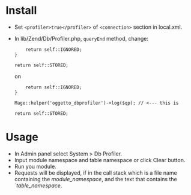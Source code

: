 Install
=========

  - Set `<profiler>true</profiler>` of `<connection>` section in local.xml. 

  - In lib/Zend/Db/Profiler.php, `queryEnd` method, change:
    ```
        return self::IGNORED;
    }

    return self::STORED;
    ```
    on
    ```
        return self::IGNORED;
    }

    Mage::helper('oggetto_dbprofiler')->log($qp); // <--- this is

    return self::STORED;
    ```
    
Usage
=========
  - In Admin panel select System > Db Profiler.
  - Input module namespace and table namespace or click Clear button.
  - Run you module.
  - Requests will be displayed, if in the call stack which is a file name containing the *module_namespace*, and the text that contains the *`table_namespace*.
